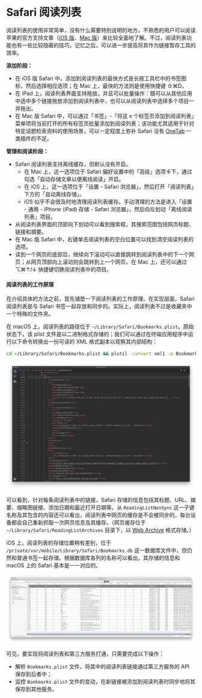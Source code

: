 # Safari 阅读列表



阅读列表的使用非常简单，没有什么需要特别说明的地方，不熟悉的用户可以阅读苹果的官方支持文章（[iOS 版](https://support.apple.com/zh-cn/guide/iphone/iph1a4721132/ios)、[Mac 版](https://support.apple.com/zh-cn/guide/safari/sfri35905/mac)）来比较全面地了解。不过，阅读列表功能也有一些比较隐蔽的技巧，记忆之后，可以进一步提高将其作为链接暂存工具的效率。

**添加阶段：**

* 在 iOS 版 Safari 中，添加到阅读列表的最快方式是长按工具栏中的书签图标，然后选择相应选项；在 Mac 上，最快的方法则是使用快捷键 ⇧⌘D。
* 在 iPad 上，阅读列表界面支持拖放，并且可以批量操作：既可以从其他应用中选中多个链接拖放添加到阅读列表中，也可以从阅读列表中选择多个项目一并拖出。
* 在 Mac 版 Safari 中，可以通过「书签」-「将这 x 个标签页添加到阅读列表」菜单项将当前打开的所有标签页批量添加到阅读列表；该功能尤其适用于针对特定话题检索资料的使用场景，可以一定程度上弥补 Safari 没有 [OneTab](https://www.one-tab.com/) 一类插件的不足。

**管理和阅读阶段：**

* Safari 阅读列表支持离线缓存，但默认没有开启。
  * 在 Mac 上，这一选项位于 Safari 偏好设置中的「高级」选项卡下，通过勾选「自动存储文章以便离线阅读」开启。
  * 在 iOS 上，这一选项位于「设置 - Safari 浏览器」，然后打开「阅读列表」下方的「自动离线存储」。
  * iOS 似乎不会很及时地清理阅读列表缓存。手动清理的方法是进入「设置 - 通用 - iPhone \(iPad\) 存储 - Safari 浏览器」，然后向左划动「离线阅读列表」项目。
* 从阅读列表界面的顶部向下划动可以看到搜索框，其搜索范围包括网页标题、链接和摘要。
* 在 Mac 版 Safari 中，右键单击阅读列表的空白位置可以找到清空阅读列表的选项。
* 读到一个网页的底部后，继续向下滚动可以直接跳转到阅读列表中的下一个网页；从网页顶部向上滚动则会跳转到上一个网页。在 Mac 上，还可以通过 ⌥⌘↑/↓ 快捷键切换阅读列表中的项目。



#### 阅读列表的工作原理 <a id="ss-3-1555403196715"></a>

在介绍具体的方法之前，首先铺垫一下阅读列表的工作原理。在实现层面，Safari 阅读列表是与 Safari 书签一起存放和同步的。实际上，阅读列表不过是收藏夹中一个特殊的文件夹。

在 macOS 上，阅读列表的路径位于 `~/Library/Safari/Bookmarks.plist`。原始状态下，该 plist 文件是以二进制格式存储的；我们可以通过在终端应用程序中运行以下命令转换出一份可读的 XML 格式副本以观察其内部结构：

```bash
cd ~/Library/Safari/Bookmarks.plist && plutil -convert xml1 -o Bookmarks.xml Bookmarks.plist
```

![&#x8F6C;&#x6362;&#x4E3A; XML &#x540E;&#x7684;&#x9605;&#x8BFB;&#x5217;&#x8868;&#x6587;&#x4EF6;&#x7ED3;&#x6784;](../.gitbook/assets/image%20%289%29.png)



可以看到，针对每条阅读列表中的链接，Safari 存储的信息包括其标题、URL、摘要、缩略图链接、添加日期和最近打开日期等。从 `ReadingListNonSync` 这一子键名称及其包含的内容还可以看出，阅读列表中网页的缓存是不会被同步的，每台设备都会自己重新抓取一次网页信息及其缓存。（网页缓存位于 `~/Library/Safari/ReadingListArchives` 目录下，以 [Web Archive](https://en.wikipedia.org/wiki/Webarchive) 格式存储。）

iOS 上，阅读列表的存储位置稍有差别，位于 `/private/var/mobile/Library/Safari/Bookmarks.db` 这一数据库文件中，但仍然和普通书签一起存储。根据数据库各列的名称可以看出，其存储的信息和 macOS 上的 Safari 基本是一一对应的。

![ iOS &#x4E0A;&#x7684; Safari &#x4E66;&#x7B7E;&#x6570;&#x636E;&#x5E93;](../.gitbook/assets/image%20%287%29.png)

可见，要实现将阅读列表和第三方服务打通，只需要完成以下操作：

* 解析 `Bookmarks.plist` 文件，将其中的阅读列表链接通过第三方服务的 API 保存到后者中；
* 监控 `Bookmarks.plist` 文件的变动，在新链接被添加到阅读列表时同步地将其保存到其他服务。


